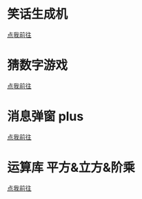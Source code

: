 <!-- 注意：本md文件使用Markdown和html混合编写-->
# 笑话生成机

<!DOCTYPE html>
  <a href = "./joke_generator(笑话生成机)/index.html">
  <p>点我前往</p>
  </a>

# 猜数字游戏
  <a href = "./number_game(猜数字游戏)/number_game.html">
  <p>点我前往</p>
  </a>


# 消息弹窗 plus
  <a href = "./function/msg-box_plus(消息弹窗plus版)/index.html">
  <p>点我前往</p>
  </a>

# 运算库 平方&立方&阶乘
  <a href = "./function/function-library/function-library.html">
  <p>点我前往</p>
  </a>

